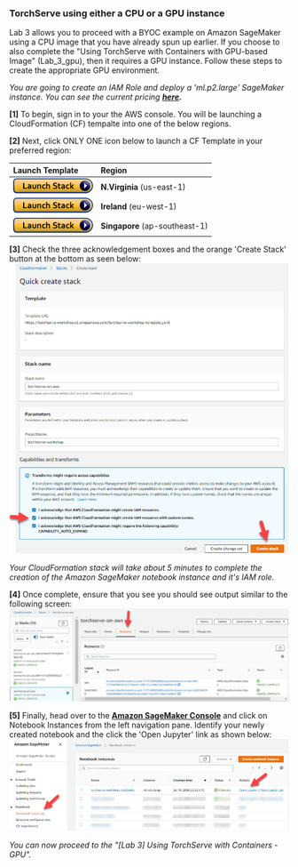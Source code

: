 ### TorchServe using either a CPU or a GPU instance

Lab 3 allows you to proceed with a BYOC example on Amazon SageMaker using a CPU image that you have already spun up earlier. If you choose to also complete the "Using TorchServe with Containers with GPU-based Image" (Lab_3_gpu), then it requires a GPU instance. Follow these steps to create the appropriate GPU environment. 

*You are going to create an IAM Role and deploy a 'ml.p2.large' SageMaker instance. You can see the current pricing **[here](https://aws.amazon.com/sagemaker/pricing/).***

**[1]** To begin, sign in to your the AWS console. You will be launching a CloudFormation (CF) tempalte into one of the below regions.

**[2]** Next, click ONLY ONE icon below to launch a CF Template in your preferred region:

| Launch Template                                              | Region                         |
| :----------------------------------------------------------- | :----------------------------- |
| <a href="https://console.aws.amazon.com/cloudformation/home?region=us-east-1#/stacks/create/review?stackName=torchserve-on-aws&templateURL=https://torchserve-workshop.s3.amazonaws.com/torchserve-workshop-template-gpu.yaml"><img src="../media/cloudformation-launch-stack.png" ></a> | **N.Virginia** (us-east-1)     |
| <a href="https://console.aws.amazon.com/cloudformation/home?region=eu-west-1#/stacks/create/review?stackName=torchserve-on-aws&templateURL=https://torchserve-workshop-eu-west-1.s3-eu-west-1.amazonaws.com/torchserve-workshop-template-gpu.yaml" target="_blank"><img src="../media/cloudformation-launch-stack.png" ></a> | **Ireland** (eu-west-1)        |
| <a href="https://console.aws.amazon.com/cloudformation/home?region=ap-southeast-1#/stacks/create/review?stackName=torchserve-on-aws&templateURL=https://torchserve-workshop-ap-southeast-1.s3-ap-southeast-1.amazonaws.com/torchserve-workshop-template-gpu.yaml" target="_blank"><img src="../media/cloudformation-launch-stack.png" ></a> | **Singapore** (ap-southeast-1) |


**[3]** Check the three acknowledgement boxes and the orange 'Create Stack' button at the bottom as seen below:
![](media/cf-transforms.jpg)

*Your CloudFormation stack will take about 5 minutes to complete the creation of the Amazon SageMaker notebook instance and it's IAM role.*


**[4]** Once complete, ensure that you see you should see output similar to the following screen:
![](media/create-complete.jpg)

**[5]** Finally, head over to the **[Amazon SageMaker Console](https://console.aws.amazon.com/sagemaker/home?region=us-east-1#/notebook-instances)** and click on Notebook Instances from the left navigation pane. Identify your newly created notebook and the click the 'Open Jupyter' link as shown below:
![](media/open-jupyter.jpg)

*You can now proceed to the "[Lab 3] Using TorchServe with Containers - GPU".*
